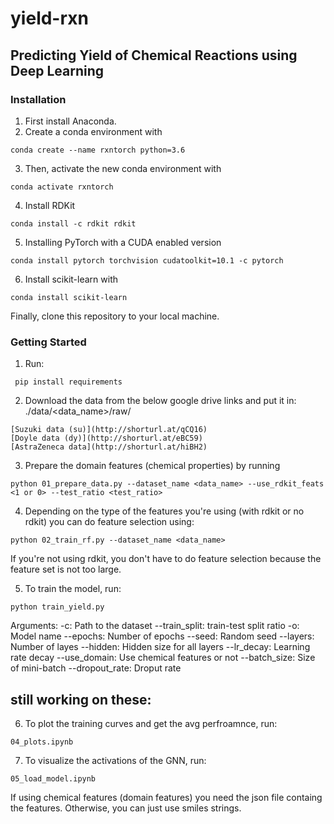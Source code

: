 # yield-rxn


## Predicting Yield of Chemical Reactions using Deep Learning

### Installation

1. First install Anaconda. 
2. Create a conda environment with
```
conda create --name rxntorch python=3.6
```
3. Then, activate the new conda environment with
```
conda activate rxntorch
```
4. Install RDKit
```
conda install -c rdkit rdkit 
```
5. Installing PyTorch with a CUDA enabled version
```
conda install pytorch torchvision cudatoolkit=10.1 -c pytorch
```
6. Install scikit-learn with
```
conda install scikit-learn
```

Finally, clone this repository to your local machine.

### Getting Started


1. Run: 
```
 pip install requirements
```
2. Download the data from the below google drive links and put it in: ./data/<data_name>/raw/
```
[Suzuki data (su)](http://shorturl.at/qCQ16)
[Doyle data (dy)](http://shorturl.at/eBC59)
[AstraZeneca data](http://shorturl.at/hiBH2)
```

3. Prepare the domain features (chemical properties) by running 
```
python 01_prepare_data.py --dataset_name <data_name> --use_rdkit_feats <1 or 0> --test_ratio <test_ratio>
```
4. Depending on the type of the features you're using (with rdkit or no rdkit) you can do feature selection using:
```
python 02_train_rf.py --dataset_name <data_name>
```
If you're not using rdkit, you don't have to do feature selection because the feature set is not too large.

5. To train the model, run:
```
python train_yield.py
```
Arguments:
-c: Path to the dataset
--train_split: train-test split ratio
-o: Model name
--epochs: Number of epochs
--seed: Random seed
--layers: Number of layes
--hidden: Hidden size for all layers
--lr_decay: Learning rate decay
--use_domain: Use chemical features or not
--batch_size: Size of mini-batch
--dropout_rate: Droput rate


## still working on these:
6. To plot the training curves and get the avg perfroamnce, run:
```
04_plots.ipynb
```
7. To visualize the activations of the GNN, run:
```
05_load_model.ipynb
```



If using chemical features (domain features) you need the json file containg the features. Otherwise, you can just use smiles strings.

